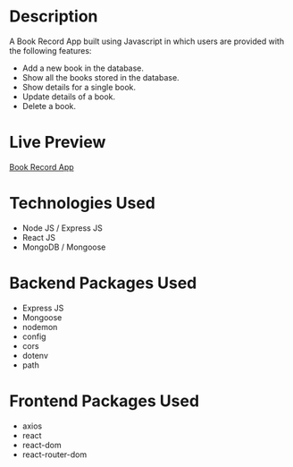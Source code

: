 # Description
A Book Record App built using Javascript in which users are provided with the following features:

- Add a new book in the database.
- Show all the books stored in the database.
- Show details for a single book.
- Update details of a book.
- Delete a book.

# Live Preview

[Book Record App](https://book-record-website.herokuapp.com/)

# Technologies Used

- Node JS / Express JS
- React JS
- MongoDB / Mongoose

# Backend Packages Used

- Express JS
- Mongoose
- nodemon
- config
- cors
- dotenv
- path

# Frontend Packages Used

- axios
- react
- react-dom
- react-router-dom

